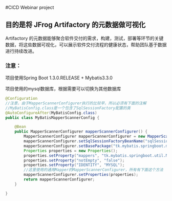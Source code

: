 #CICD Webinar project

## 目的是将 JFrog Artifactory 的元数据做可视化
Artifactory 的元数据能够聚合软件交付的需求，构建，测试，部署等环节的关键数据，将这些数据可视化，可以展示软件交付流程的健康状态，帮助团队基于数据进行持续改进。

### 注意：
项目使用Spring Boot 1.3.0.RELEASE + Mybatis3.3.0

项目使用的mysql数据库，根据需要可以切换为其他数据库


```java
@Configuration
//注意，由于MapperScannerConfigurer执行的比较早，所以必须有下面的注解
//MyBatisConfig.class是一个包含了SqlSessionFactory配置的类
@AutoConfigureAfter(MyBatisConfig.class)
public class MyBatisMapperScannerConfig {

    @Bean
    public MapperScannerConfigurer mapperScannerConfigurer() {
        MapperScannerConfigurer mapperScannerConfigurer = new MapperScannerConfigurer();
        mapperScannerConfigurer.setSqlSessionFactoryBeanName("sqlSessionFactory");
        mapperScannerConfigurer.setBasePackage("tk.mybatis.springboot.mapper");
        Properties properties = new Properties();
        properties.setProperty("mappers", "tk.mybatis.springboot.util.MyMapper");
        properties.setProperty("notEmpty", "false");
        properties.setProperty("IDENTITY", "MYSQL");
        //这里使用的通用Mapper的MapperScannerConfigurer，所有有下面这个方法
        mapperScannerConfigurer.setProperties(properties);
        return mapperScannerConfigurer;
    }

}
